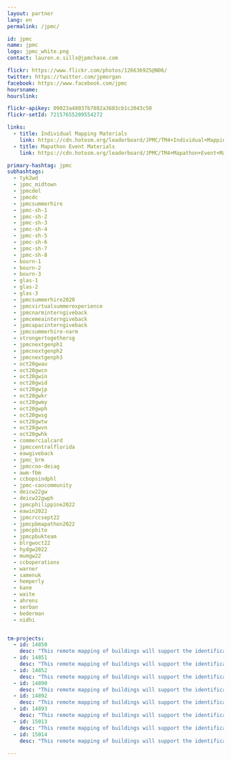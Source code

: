 ```yaml
---
layout: partner
lang: en
permalink: /jpmc/

id: jpmc
name: jpmc
logo: jpmc_white.png
contact: lauren.e.sills@jpmchase.com

flickr: https://www.flickr.com/photos/126636925@N06/
twitter: https://twitter.com/jpmorgan
facebook: https://www.facebook.com/jpmc
hoursname:
hourslink:

flickr-apikey: 09023a48037b7882a3683cb1c2043c50
flickr-setId: 72157655209554272

links:
  - title: Individual Mapping Materials
    link: https://cdn.hotosm.org/leaderboard/JPMC/TM4+Individual+Mapping+Materials.zip
  - title: Mapathon Event Materials
    link: https://cdn.hotosm.org/leaderboard/JPMC/TM4+Mapathon+Event+Materials.zip

primary-hashtag: jpmc
subhashtags:
  - tyk2wd
  - jpmc_midtown
  - jpmcdel
  - jpmcdc
  - jpmcsummerhire
  - jpmc-sh-1
  - jpmc-sh-2
  - jpmc-sh-3
  - jpmc-sh-4
  - jpmc-sh-5
  - jpmc-sh-6
  - jpmc-sh-7
  - jpmc-sh-8
  - bourn-1
  - bourn-2
  - bourn-3
  - glas-1
  - glas-2
  - glas-3
  - jpmcsummerhire2020
  - jpmcvirtualsummerexperience
  - jpmcnarminterngiveback
  - jpmcemeainterngiveback
  - jpmcapacinterngiveback
  - jpmcsummerhire-narm
  - strongertogethersg
  - jpmcnextgenph1
  - jpmcnextgenph2
  - jpmcnextgenph3
  - oct20gwau
  - oct20gwcn
  - oct20gwin
  - oct20gwid
  - oct20gwjp
  - oct20gwkr
  - oct20gwmy
  - oct20gwph
  - oct20gwsg
  - oct20gwtw
  - oct20gwvn
  - oct20gwhk
  - commercialcard
  - jpmccentralflorida
  - eawgiveback
  - jpmc_brm
  - jpmccoo-deiag
  - awm-fbm
  - ccbopsindphl
  - jpmc-caocommunity
  - deicw22gw
  - deicw22gwph
  - jpmcphilippine2022
  - eawin2022
  - jpmcrccsept22   
  - jpmcpbmapathon2022
  - jpmcpbito
  - jpmcpbukteam
  - blrgwoct22
  - hydgw2022
  - mumgw22
  - ccboperations
  - warner
  - samenuk
  - hemperly
  - kane
  - waite
  - ahrens
  - serban
  - bederman
  - nidhi


tm-projects:
  - id: 14850
    desc: "This remote mapping of buildings will support the identification and characterization of settlements, as well as the implementation of planned activities and largely the generation of data for humanitarian activities."
  - id: 14851
    desc: "This remote mapping of buildings will support the identification and characterization of settlements, as well as the implementation of planned activities and largely the generation of data for humanitarian activities."
  - id: 14852
    desc: "This remote mapping of buildings will support the identification and characterization of settlements, as well as the implementation of planned activities and largely the generation of data for humanitarian activities."
  - id: 14890
    desc: "This remote mapping of buildings will support the identification and characterization of settlements, as well as the implementation of planned activities and largely the generation of data for humanitarian activities."
  - id: 14892
    desc: "This remote mapping of buildings will support the identification and characterization of settlements, as well as the implementation of planned activities and largely the generation of data for humanitarian activities."
  - id: 14893
    desc: "This remote mapping of buildings will support the identification and characterization of settlements, as well as the implementation of planned activities and largely the generation of data for humanitarian activities."
  - id: 15013
    desc: "This remote mapping of buildings will support the identification and characterization of settlements, as well as the implementation of planned activities and largely the generation of data for humanitarian activities."
  - id: 15014
    desc: "This remote mapping of buildings will support the identification and characterization of settlements, as well as the implementation of planned activities and largely the generation of data for humanitarian activities."
   
---
```

